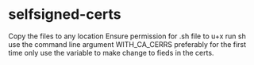 # selfsigned-certs

Copy the files to any location
Ensure permission for .sh file to u+x
run sh 
use the command line argument WITH_CA_CERRS preferably for the first time only
use the variable to make change to fieds in the certs.

